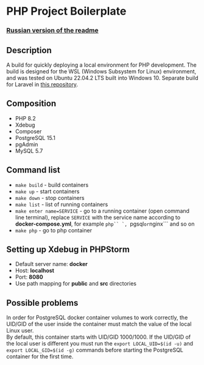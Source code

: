# PHP Project Boilerplate

### [Russian version of the readme](./README-ru.md)

## Description
A build for quickly deploying a local environment for PHP development.
The build  is designed for the WSL (Windows Subsystem for Linux) environment, and
was tested on Ubuntu 22.04.2 LTS built into Windows 10.
Separate build for Laravel in [this repository](https://github.com/A-Nikolaefff/laravel-project-boilerplate).

## Composition
* PHP 8.2
* Xdebug
* Composer
* PostgreSQL 15.1
* pgAdmin
* MySQL 5.7

## Command list

* ```make build``` - build containers
* ```make up``` - start containers
* ```make down``` - stop containers
* ```make list``` - list of running containers
* ```make enter name=SERVICE``` - go to a running container (open command line terminal),
replace ```SERVICE``` with the service name according to **docker-compose.yml**,
for example ```php`` `, ```pgsql``` or ```nginx``` and so on
* ```make php``` - go to php container

## Setting up Xdebug in PHPStorm
* Default server name: **docker**
* Host: **localhost**
* Port: **8080**
* Use path mapping for **public** and **src** directories

## Possible problems

In order for PostgreSQL docker container volumes to work correctly, the UID/GID 
of the user inside the container must match the value of the local Linux user.  
By default, this container starts with UID/GID 1000/1000. If the UID/GID of the 
local user is different you must run the ```export LOCAL_UID=$(id -u)``` 
and ```export LOCAL_GID=$(id -g)``` commands before starting the PostgreSQL 
container for the first time.
